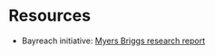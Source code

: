 # Resources

* Bayreach initiative: [Myers Briggs research report](resources/myers-briggs-research-report.pdf)
